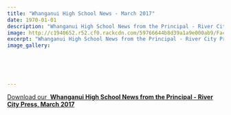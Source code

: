 ```yaml
---
title: "Whanganui High School News - March 2017"
date: 1970-01-01
description: "Whanganui High School News from the Principal - River City Press, March 2017"
image: http://c1940652.r52.cf0.rackcdn.com/59766644b8d39a1a9e000ab9/Facebook-Profile---180x180---TESTwhite-bg.jpg
excerpt: "Whanganui High School News from the Principal - River City Press, March 2017"
image_gallery:
    
    
    
    
    
---
```


<p><a href="http://c1940652.r52.cf0.rackcdn.com/58dc677ab8d39a417f0002d2/RCP---March-2017.pdf">Download our &nbsp;<strong>Whanganui High School News from the Principal - River City Press, March 2017</strong></a></p>

